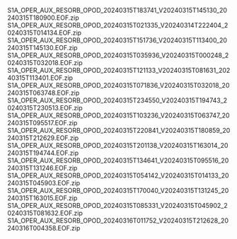 S1A_OPER_AUX_RESORB_OPOD_20240315T183741_V20240315T145130_20240315T180900.EOF.zip
S1A_OPER_AUX_RESORB_OPOD_20240315T021335_V20240314T222404_20240315T014134.EOF.zip
S1A_OPER_AUX_RESORB_OPOD_20240315T151736_V20240315T113400_20240315T145130.EOF.zip
S1A_OPER_AUX_RESORB_OPOD_20240315T035936_V20240315T000248_20240315T032018.EOF.zip
S1A_OPER_AUX_RESORB_OPOD_20240315T121133_V20240315T081631_20240315T113401.EOF.zip
S1A_OPER_AUX_RESORB_OPOD_20240315T071836_V20240315T032018_20240315T063748.EOF.zip
S1A_OPER_AUX_RESORB_OPOD_20240315T234550_V20240315T194743_20240315T230513.EOF.zip
S1A_OPER_AUX_RESORB_OPOD_20240315T103236_V20240315T063747_20240315T095517.EOF.zip
S1A_OPER_AUX_RESORB_OPOD_20240315T220841_V20240315T180859_20240315T212629.EOF.zip
S1A_OPER_AUX_RESORB_OPOD_20240315T201138_V20240315T163014_20240315T194744.EOF.zip
S1A_OPER_AUX_RESORB_OPOD_20240315T134641_V20240315T095516_20240315T131246.EOF.zip
S1A_OPER_AUX_RESORB_OPOD_20240315T054142_V20240315T014133_20240315T045903.EOF.zip
S1A_OPER_AUX_RESORB_OPOD_20240315T170040_V20240315T131245_20240315T163015.EOF.zip
S1A_OPER_AUX_RESORB_OPOD_20240315T085331_V20240315T045902_20240315T081632.EOF.zip
S1A_OPER_AUX_RESORB_OPOD_20240316T011752_V20240315T212628_20240316T004358.EOF.zip